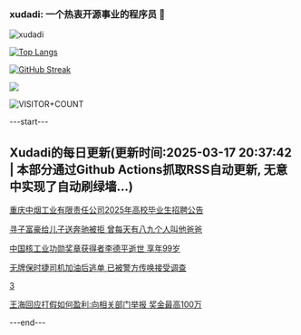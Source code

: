 ### xudadi: 一个热衷开源事业的程序员 👋

![xudadi](https://github-readme-stats-git-masterorgs-github-readme-stats-team.vercel.app/api?username=xudadi)

[![Top Langs](https://github-readme-stats.vercel.app/api/top-langs/?username=xudadi)](https://github.com/anuraghazra/github-readme-stats)

[![GitHub Streak](https://streak-stats.demolab.com?user=xudadi&locale=zh_Hans)](https://git.io/streak-stats)

![](https://raw.githubusercontent.com/xudadi/xudadi/main/assets/github-contribution-grid-snake.svg)

![VISITOR+COUNT](https://komarev.com/ghpvc/?username=xudadi&label=VISITOR+COUNT)


---start---

## Xudadi的每日更新(更新时间:2025-03-17 20:37:42 | 本部分通过Github Actions抓取RSS自动更新, 无意中实现了自动刷绿墙...)

[重庆中烟工业有限责任公司2025年高校毕业生招聘公告](https://www.gongkaoleida.com/article/2323681)

[寻子富豪给儿子送奔驰被拒 曾每天有八九个人叫他爸爸](https://m.163.com/news/article/JQRF30BK0550B6IS.html)

[中国核工业功勋奖章获得者李德平逝世 享年99岁](https://m.163.com/news/article/JQRCDCSF0514R9P4.html)

[无牌保时捷司机加油后逃单 已被警方传唤接受调查](https://m.163.com/news/article/JQQEBBRT0514D3UH.html)

[3](https://m.163.com/touch/news/sub/domestic)

[王海回应打假如何盈利:向相关部门举报 奖金最高100万](https://m.163.com/news/article/JQQI6N640514R9P4.html)

---end---
